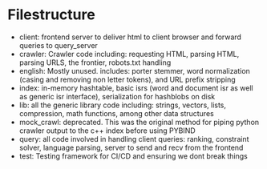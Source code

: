 # Filestructure
- client: frontend server to deliver html to client browser and forward queries to query_server
- crawler: Crawler code including: requesting HTML, parsing HTML, parsing URLS, the frontier, robots.txt handling
- english: Mostly unused. includes: porter stemmer, word normalization (casing and removing non letter tokens), and URL prefix stripping
- index: in-memory hashtable, basic isrs (word and document isr as well as generic isr interface), serialization for hashblobs on disk
- lib: all the generic library code including: strings, vectors, lists, compression, math functions, among other data structures
- mock_crawl: deprecated. This was the original method for piping python crawler output to the c++ index before using PYBIND
- query: all code involved in handling client queries: ranking, constraint solver, language parsing, server to send and recv from the frontend
- test: Testing framework for CI/CD and ensuring we dont break things
